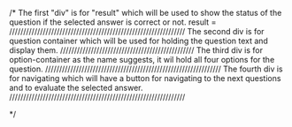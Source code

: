 /* The first "div" is for "result" which will be used to show the status of the question if the selected answer is correct or not. result = 
///////////////////////////////////////////////////////////////
The second div is for question container which will be used for holding the question text and display them.
////////////////////////////////////////////////
The third div is for option-container as the name suggests, it wil hold all four options for the question.
///////////////////////////////////////////////////////////////
The fourth div is for navigating which will have a button for navigating to the next questions and to evaluate the selected answer.
///////////////////////////////////////////////////////////////

 */